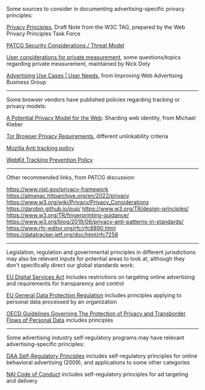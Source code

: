 Some sources to consider in documenting advertising-specific privacy principles:

[Privacy Principles](https://www.w3.org/TR/privacy-principles/), Draft Note from the W3C TAG, prepared by the Web Privacy Principles Task Force

[PATCG Security Considerations / Threat Model](https://github.com/patcg/docs-and-reports/tree/main/threat-model)

[User considerations for private measurement](https://gitlab.com/pitg/private-measurement-user-considerations/-/blob/main/private-measurement-user-considerations.md), some questions/topics regarding private measurement, maintained by Nick Doty

[Advertising Use Cases | User Needs](https://github.com/w3c/web-advertising/blob/main/support_for_advertising_use_cases.md#user-needs-1), from Improving Web Advertising Business Group

---

Some browser vendors have published policies regarding tracking or privacy models:

[A Potential Privacy Model for the Web](https://github.com/michaelkleber/privacy-model): Sharding web identity, from Michael Kleber

[Tor Browser Privacy Requirements](https://2019.www.torproject.org/projects/torbrowser/design/#privacy), different unlinkability criteria

[Mozilla Anti tracking policy](https://wiki.mozilla.org/Security/Anti_tracking_policy)

[WebKit Tracking Prevention Policy](https://webkit.org/tracking-prevention-policy/)

----

Other recommended links, from PATCG discussion:

https://www.nist.gov/privacy-framework
https://almanac.httparchive.org/en/2022/privacy
https://www.w3.org/wiki/Privacy/Privacy_Considerations
https://darobin.github.io/pup/
https://www.w3.org/TR/design-principles/
https://www.w3.org/TR/fingerprinting-guidance/
https://www.w3.org/blog/2019/06/privacy-anti-patterns-in-standards/
https://www.rfc-editor.org/rfc/rfc8890.html
https://datatracker.ietf.org/doc/html/rfc7258

---

Legislation, regulation and governmental principles in different jurisdictions may also be relevant inputs for potential areas to look at, although they don't specifically direct our global standards work:

[EU Digital Services Act](https://commission.europa.eu/strategy-and-policy/priorities-2019-2024/europe-fit-digital-age/digital-services-act-ensuring-safe-and-accountable-online-environment_en) includes restrictions on targeting online advertising and requirements for transparency and control

[EU General Data Protection Regulation](https://commission.europa.eu/law/law-topic/data-protection/reform/rules-business-and-organisations_en) includes principles applying to personal data processed by an organization

[OECD Guidelines Governing The Protection of Privacy and Transborder Flows of Personal Data](https://legalinstruments.oecd.org/en/instruments/OECD-LEGAL-0188) includes principles

---

Some advertising industry self-regulatory programs may have relevant advertising-specific principles:

[DAA Self-Regulatory Principles](https://digitaladvertisingalliance.org/principles) includes self-regulatory principles for online behavioral advertising (2009), and applications to some other categories

[NAI Code of Conduct](https://thenai.org/wp-content/uploads/2021/07/nai_code2020.pdf) includes self-regulatory principles for ad targeting and delivery